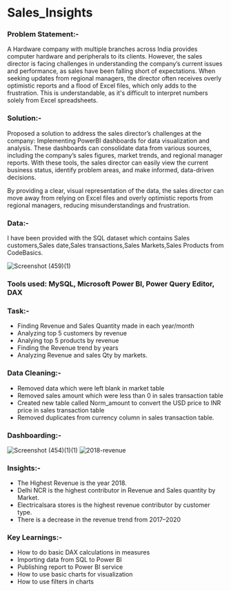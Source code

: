 # Sales_Insights

### Problem Statement:-

A Hardware company with multiple branches across India provides computer hardware and peripherals to its clients.
However, the sales director is facing challenges in understanding the company’s current issues and performance,
as sales have been falling short of expectations. When seeking updates from regional managers, 
the director often receives overly optimistic reports and a flood of Excel files, 
which only adds to the frustration. 
This is understandable, as it's difficult to interpret numbers solely from Excel spreadsheets.

### Solution:-

Proposed a solution to address the sales director’s challenges at the company:
Implementing PowerBI dashboards for data visualization and analysis. These dashboards can consolidate data
from various sources, including the company’s sales figures, market trends, and regional manager reports.
With these tools, the sales director can easily view the current business status, identify problem areas, 
and make informed, data-driven decisions.

By providing a clear, visual representation of the data, the sales director can move away from relying on 
Excel files and overly optimistic reports from regional managers, reducing misunderstandings and frustration.

### Data:-
I have been provided with the SQL dataset which contains Sales customers,Sales date,Sales transactions,Sales Markets,Sales Products from CodeBasics.

![Screenshot (459)(1)](https://github.com/abhinand888/Sales_Insights/assets/87313645/6952a7c5-da21-459b-a891-38b5d6fe8e7c)

### Tools used: MySQL, Microsoft Power BI, Power Query Editor, DAX

### Task:-

- Finding Revenue and Sales Quantity  made in each year/month
- Analyzing top 5 customers by revenue
- Analying top 5 products by revenue
- Finding the Revenue trend by years
- Analyzing Revenue and sales Qty by markets.

### Data Cleaning:-

- Removed data which were left blank in market table
- Removed sales amount which were less than 0 in sales transaction table
- Created new table called Norm_amount to convert the USD price to INR price in sales transaction table
- Removed duplicates from currency column in sales transaction table.

### Dashboarding:-



![Screenshot (454)(1)(1)](https://github.com/abhinand888/Sales_Insights/assets/87313645/86b32969-5ec4-4dd9-b92e-ebc92f8147c9)
![2018-revenue](https://github.com/abhinand888/Sales_Insights/assets/87313645/d6990d6f-59d4-4077-b407-9c6b753b6cbe)


### Insights:-

- The Highest Revenue is the year 2018.
- Delhi NCR is the highest contributor in Revenue and Sales quantity by Market.
- Electricalsara stores is the highest revenue contributor by customer type.
- There is a decrease in the revenue trend from 2017–2020

### Key Learnings:-

- How to do basic DAX calculations in measures
- Importing data from SQL to Power BI
- Publishing report to Power BI service
- How to use basic charts for visualization
- How to use filters in charts


